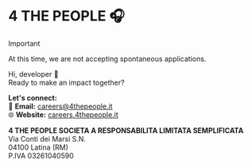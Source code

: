 # 4 THE PEOPLE 🎧

> [!IMPORTANT]
> At this time, we are not accepting spontaneous applications.

Hi, developer 👋\
Ready to make an impact together?

**Let's connect:**\
📧 **Email:** careers@4thepeople.it  
🌐 **Website:** [careers.4thepeople.it](http://careers.4thepeople.it)  

**4 THE PEOPLE SOCIETA A RESPONSABILITA LIMITATA SEMPLIFICATA**\
Via Conti dei Marsi S.N.\
04100 Latina (RM)\
P.IVA 03261040590
